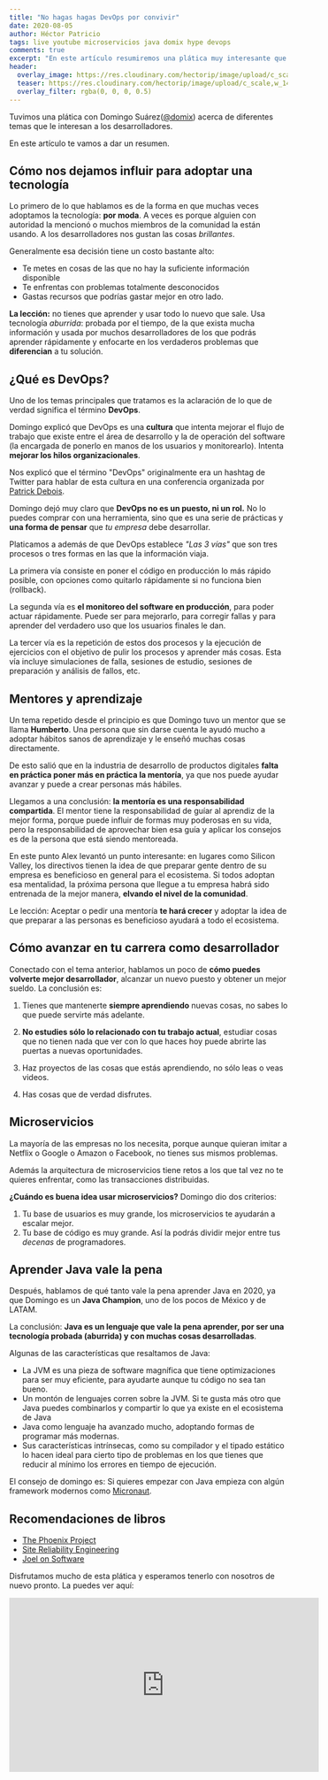 ```yaml
---
title: "No hagas hagas DevOps por convivir"
date: 2020-08-05
author: Héctor Patricio
tags: live youtube microservicios java domix hype devops
comments: true
excerpt: "En este artículo resumiremos una plática muy interesante que tuvimos con Domingo Suárez sobre DevOps y otras cosas."
header:
  overlay_image: https://res.cloudinary.com/hectorip/image/upload/c_scale,w_1440/v1599714511/1CF0CA4A-211C-4310-9D85-0C49D92B014D_ymceki.jpg
  teaser: https://res.cloudinary.com/hectorip/image/upload/c_scale,w_1440/v1599714511/1CF0CA4A-211C-4310-9D85-0C49D92B014D_ymceki.jpg
  overlay_filter: rgba(0, 0, 0, 0.5)
---
```


Tuvimos una plática con Domingo Suárez([@domix](https://twitter.com/domix)) acerca de diferentes temas que le interesan a los desarrolladores.

En este artículo te vamos a dar un resumen.

## Cómo nos dejamos influir para adoptar una tecnología

Lo primero de lo que hablamos es de la forma en que muchas veces adoptamos la tecnología: **por moda**. A veces es porque alguien con autoridad la mencionó o muchos miembros de la comunidad la están usando. A los desarrolladores nos gustan las cosas _brillantes_.

Generalmente esa decisión tiene un costo bastante alto:

- Te metes en cosas de las que no hay la suficiente información disponible
- Te enfrentas con problemas totalmente desconocidos
- Gastas recursos que podrías gastar mejor en otro lado.

**La lección:** no tienes que aprender y usar todo lo nuevo que sale. Usa tecnología _aburrida_: probada por el tiempo, de la que exista mucha información y usada por muchos desarrolladores de los que podrás aprender rápidamente y enfocarte en los verdaderos problemas que **diferencian** a tu solución.

## ¿Qué es DevOps?

Uno de los temas principales que tratamos es la aclaración de lo que de verdad significa el término **DevOps**.

Domingo explicó que DevOps es una **cultura** que intenta mejorar el flujo de trabajo que existe entre el área de desarrollo y la de operación del software (la encargada de ponerlo en manos de los usuarios y monitorearlo). Intenta **mejorar los hilos organizacionales**.

Nos explicó que el término "DevOps" originalmente era un hashtag de Twitter para hablar de esta cultura en una conferencia organizada por [Patrick Debois](https://blog.newrelic.com/engineering/devops-name/).

Domingo dejó muy claro que **DevOps no es un puesto, ni un rol.** No lo puedes comprar con una herramienta, sino que es una serie de prácticas y **una forma de pensar** que _tu empresa_ debe desarrollar.

Platicamos a además de que DevOps establece _"Las 3 vías"_ que son tres procesos o tres formas en las que la información viaja.

La primera vía consiste en poner el código en producción lo más rápido posible, con opciones como quitarlo rápidamente si no funciona bien (rollback).

La segunda vía es **el monitoreo del software en producción**, para poder actuar rápidamente. Puede ser para mejorarlo, para corregir fallas y para aprender del verdadero uso que los usuarios finales le dan.

La tercer vía es la repetición de estos dos procesos y la ejecución de ejercicios con el objetivo de pulir los procesos y aprender más cosas. Esta vía incluye simulaciones de falla, sesiones de estudio, sesiones de preparación y análisis de fallos, etc.

## Mentores y aprendizaje

Un tema repetido desde el principio es que Domingo tuvo un mentor que se llama **Humberto**.  Una persona que sin darse cuenta le ayudó mucho a adoptar hábitos sanos de aprendizaje y le enseñó muchas cosas directamente.

De esto salió que en la industria de desarrollo de productos digitales **falta en práctica poner más en práctica la mentoría**, ya que nos puede ayudar avanzar y puede a crear personas más hábiles.

Llegamos a una conclusión: **la mentoría es una responsabilidad compartida**. El mentor tiene la responsabilidad de guíar al aprendiz de la mejor forma, porque puede influir de formas muy poderosas en su vida, pero la responsabilidad de aprovechar bien esa guía y aplicar los consejos es de la persona que está siendo mentoreada.

En este punto Alex levantó un punto interesante: en lugares como Silicon Valley, los directivos tienen la idea de que preparar gente dentro de su empresa es beneficioso en general para el ecosistema. Si todos adoptan esa mentalidad, la próxima persona que llegue a tu empresa habrá sido entrenada de la mejor manera, **elvando el nivel de la comunidad**.

Le lección: Aceptar o pedir una mentoría **te hará crecer** y adoptar la idea de que preparar a las personas es beneficioso ayudará a todo el ecosistema.

## Cómo avanzar en tu carrera como desarrollador

Conectado con el tema anterior, hablamos un poco de **cómo puedes volverte mejor desarrollador**, alcanzar un nuevo puesto y obtener un mejor sueldo. La conclusión es:

1. Tienes que mantenerte **siempre aprendiendo** nuevas cosas, no sabes lo que puede servirte más adelante.

2. **No estudies sólo lo relacionado con tu trabajo actual**, estudiar cosas que no tienen nada que ver con lo que haces hoy puede abrirte las puertas a nuevas oportunidades.

3. Haz proyectos de las cosas que estás aprendiendo, no sólo leas o veas videos.

4. Has cosas que de verdad disfrutes.

## Microservicios

La mayoría de las empresas no los necesita, porque aunque quieran imitar a Netflix o Google o Amazon o Facebook, no tienes sus mismos problemas.

Además la arquitectura de microservicios tiene retos a los que tal vez no te quieres enfrentar, como las transacciones distribuidas.

**¿Cuándo es buena idea usar microservicios?** Domingo dio dos criterios:

1. Tu base de usuarios es muy grande, los microservicios te ayudarán a escalar mejor.
2. Tu base de código es muy grande. Así la podrás dividir mejor entre tus _decenas_ de programadores.

## Aprender Java vale la pena

Después, hablamos de qué tanto vale la pena aprender Java en 2020, ya que Domingo es un **Java Champion**, uno de los pocos de México y de LATAM.

La conclusión: **Java es un lenguaje que vale la pena aprender, por ser una tecnología probada (aburrida) y con muchas cosas desarrolladas**.

Algunas de las características que resaltamos de Java:

- La JVM es una pieza de software magnífica que tiene optimizaciones para ser muy eficiente, para ayudarte aunque tu código no sea tan bueno.
- Un montón de lenguajes corren sobre la JVM. Si te gusta más otro que Java puedes combinarlos y compartir lo que ya existe en el ecosistema de Java
- Java como lenguaje ha avanzado mucho, adoptando formas de programar más modernas.
- Sus características intrínsecas, como su compilador y el tipado estático lo hacen ideal para cierto tipo de problemas en los que tienes que reducir al mínimo los errores en tiempo de ejecución.

El consejo de domingo es: Si quieres empezar con Java empieza con algún framework modernos como [Micronaut](https://micronaut.io/).

## Recomendaciones de libros

- [The Phoenix Project](https://amzn.to/3jVxLQu)
- [Site Reliability Engineering](https://landing.google.com/sre/books/)
- [Joel on Software](https://amzn.to/3k2ZTRD)

Disfrutamos mucho de esta plática y esperamos tenerlo con nosotros de nuevo pronto. La puedes ver aquí:

<iframe width="560" height="315" src="https://www.youtube.com/embed/3zQ3qSFDdW0" frameborder="0" allow="accelerometer; autoplay; encrypted-media; gyroscope; picture-in-picture" allowfullscreen></iframe>

